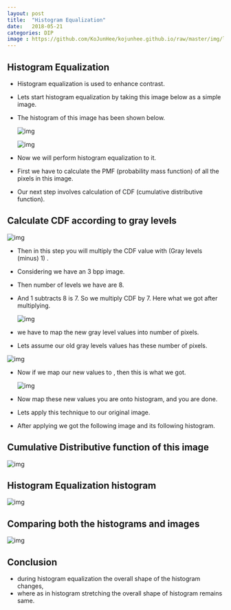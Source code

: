 ```yaml
---
layout: post
title:  "Histogram Equalization"
date:   2018-05-21
categories: DIP
image : https://github.com/KoJunHee/kojunhee.github.io/raw/master/img/lenna.jpg
---
```


## Histogram Equalization

- Histogram equalization is used to enhance contrast.

- Lets start histogram equalization by taking this image below as a simple image.

- The histogram of this image has been shown below.

  ![img](https://github.com/KoJunHee/kojunhee.github.io/raw/master/img/hisE01.png)

  ![img](https://github.com/KoJunHee/kojunhee.github.io/raw/master/img/hisE02.png)

- Now we will perform histogram equalization to it.

- First we have to calculate the PMF (probability mass function) of all the pixels in this image.

- Our next step involves calculation of CDF (cumulative distributive function).  

## Calculate CDF according to gray levels

![img](https://github.com/KoJunHee/kojunhee.github.io/raw/master/img/hisE03.png)

- Then in this step you will multiply the CDF value with (Gray levels (minus) 1) .

- Considering we have an 3 bpp image. 

- Then number of levels we have are 8.

- And 1 subtracts 8 is 7. So we multiply CDF by 7. Here what we got after multiplying.

  ![img](https://github.com/KoJunHee/kojunhee.github.io/raw/master/img/hisE04.png)

-  we have to map the new gray level values into number of pixels.

- Lets assume our old gray levels values has these number of pixels.

![img](https://github.com/KoJunHee/kojunhee.github.io/raw/master/img/hisE05.png)

- Now if we map our new values to , then this is what we got.

  ![img](https://github.com/KoJunHee/kojunhee.github.io/raw/master/img/hisE06.png)

- Now map these new values you are onto histogram, and you are done.

- Lets apply this technique to our original image. 

- After applying we got the following image and its following histogram.

## Cumulative Distributive function of this image

 ![img](https://github.com/KoJunHee/kojunhee.github.io/raw/master/img/hisE07.png)

## Histogram Equalization histogram

![img](https://github.com/KoJunHee/kojunhee.github.io/raw/master/img/hisE08.png)

## Comparing both the histograms and images

 ![img](https://github.com/KoJunHee/kojunhee.github.io/raw/master/img/hisE09.png)

## Conclusion

- during histogram equalization the overall shape of the histogram changes, 
- where as in histogram stretching the overall shape of histogram remains same.

 

